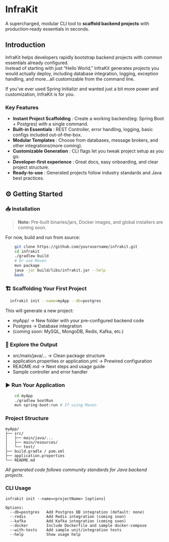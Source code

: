 # InfraKit

A supercharged, modular CLI tool to **scaffold backend projects** with production‑ready essentials in seconds.

## Introduction
InfraKit helps developers rapidly bootstrap backend projects with common essentials already configured.  
Instead of starting with just “Hello World,” InfraKit generates projects you would actually deploy, including database integration, logging, 
exception handling, and more...all customizable from the command line.

If you’ve ever used Spring Initializr and wanted just a bit more power and customization, InfraKit is for you.

### Key Features
- **Instant Project Scaffolding** : Create a working backend(eg: Spring Boot + Postgres) with a single command.
- **Built-in Essentials** : REST Controller, error handling, logging, basic configs included out-of-the-box.
- **Modular Templates** : Choose from databases, message brokers, and other integrations(more coming).
- **Customizable Generation** : CLI flags let you tweak project setup as you go.
- **Developer-first experience** : Great docs, easy onboarding, and clear project structure.
- **Ready-to-use** : Generated projects follow industry standards and Java best practices.

## ⚙️ Getting Started

### 📥 Installation
> **Note:** Pre-built binaries/jars, Docker images, and global installers are coming soon.

For now, build and run from source:

```bash
    git clone https://github.com/yourusername/infrakit.git
    cd infrakit
    ./gradlew build  
    # Or use Maven
    mvn package
    java -jar build/libs/infrakit.jar --help
    bash
```

### 🏗️ Scaffolding Your First Project

```bash
  infrakit init --name=myApp --db=postgres
```

This will generate a new project:

* myApp/ → New folder with your pre-configured backend code
* Postgres → Database integration
* (coming soon: MySQL, MongoDB, Redis, Kafka, etc.)

### 📂 Explore the Output
* src/main/java/... → Clean package structure
* application.properties or application.yml → Prewired configuration
* README.md → Next steps and usage guide
* Sample controller and error handler

### ▶️ Run Your Application
```bash
    cd myApp
    ./gradlew bootRun
    mvn spring-boot:run # If using Maven
   ```

### Project Structure

```
myApp/
├── src/
│   ├── main/java/...
│   ├── main/resources/
│   └── test/
├── build.gradle / pom.xml
├── application.properties
└── README.md
```
_All generated code follows community standards for Java backend projects_.

### CLI Usage
```
infrakit init --name=<projectName> [options]

Options:
  --db=postgres   Add Postgres DB integration (default: none)
  --redis         Add Redis integration (coming soon)
  --kafka         Add Kafka integration (coming soon)
  --docker        Include Dockerfile and sample docker-compose
  --with-tests    Add sample unit/integration tests
  --help          Show usage help

```